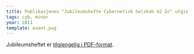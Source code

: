 ```yaml
---
title: Publikasjonen "Jubileumshefte Cybernetisk Selskab 42 år" utgis
tags: cyb, minor
year: 2011
template: event.pug
---
```


Jubileumsheftet er [tilgjengelig i PDF-format](./cyb42-heftet.pdf).
